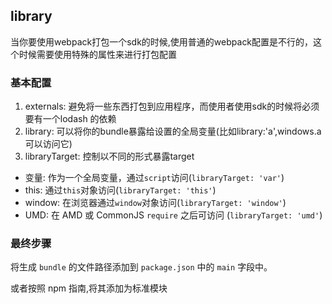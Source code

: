 ## library
当你要使用webpack打包一个sdk的时候,使用普通的webpack配置是不行的，这个时候需要使用特殊的属性来进行打包配置

### 基本配置
1. externals: 避免将一些东西打包到应用程序，而使用者使用sdk的时候将必须要有一个lodash 的依赖
2. library: 可以将你的bundle暴露给设置的全局变量(比如library:'a',windows.a可以访问它)
3. libraryTarget: 控制以不同的形式暴露target
  - 变量: 作为一个全局变量，通过`script`访问(`libraryTarget: 'var'`)
  - this: 通过`this`对象访问(`libraryTarget: 'this'`)
  - window: 在浏览器通过`window`对象访问(`libraryTarget: 'window'`)
  - UMD: 在 AMD 或 CommonJS `require` 之后可访问 (`libraryTarget: 'umd'`)

### 最终步骤
将生成 `bundle` 的文件路径添加到 `package.json` 中的 `main` 字段中。

或者按照 npm 指南,将其添加为标准模块